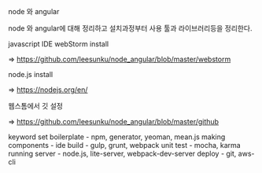 node 와 angular

node 와 angular에 대해 정리하고 설치과정부터 사용 툴과 라이브러리등을 정리한다.

javascript IDE webStorm install

=> https://github.com/leesunku/node_angular/blob/master/webstorm

node.js install

=> https://nodejs.org/en/

웹스톰에서 깃 설정

=> https://github.com/leesunku/node_angular/blob/master/github





keyword set
boilerplate - npm, generator, yeoman, mean.js
making components - ide
build - gulp, grunt, webpack
unit test - mocha, karma
running server - node.js, lite-server, webpack-dev-server
deploy - git, aws-cli
